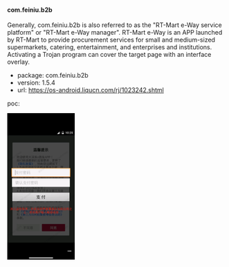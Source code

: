 #### com.feiniu.b2b

Generally, com.feiniu.b2b is also referred to as the "RT-Mart e-Way service platform" or "RT-Mart e-Way manager". RT-Mart e-Way is an APP launched by RT-Mart to provide procurement services for small and medium-sized supermarkets, catering, entertainment, and enterprises and institutions. Activating a Trojan program can cover the target page with an interface overlay.

- package: com.feiniu.b2b
- version: 1.5.4
- url: https://os-android.liqucn.com/rj/1023242.shtml

poc:

<img src="微信图片_20240416114654.png" alt="微信图片_20240416114654" style="zoom:33%;" />
